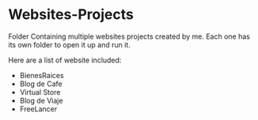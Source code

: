 # Websites-Projects
 Folder Containing multiple websites projects created by me. Each one has its own folder to open it up and run it.

Here are a list of website included:

* BienesRaices
* Blog de Cafe
* Virtual Store
* Blog de Viaje
* FreeLancer




